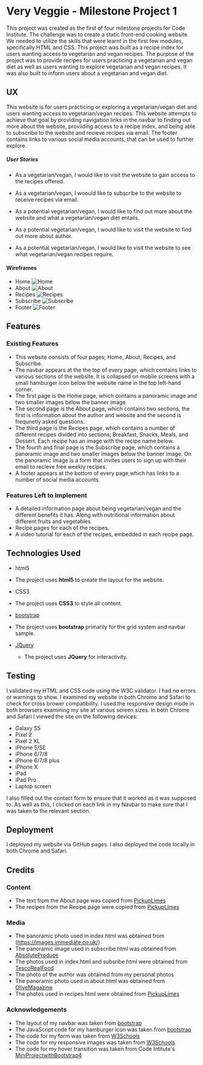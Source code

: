 # Very Veggie - Milestone Project 1 

This project was created as the first of four milestone projects for Code Institute. 
The challenge was to create a static front-end cooking website. We needed to utilize the skills that were learnt in the first few modules, 
specifically HTML and CSS. This project was built as a recipe index for users wanting access to vegetarian and vegan recipes. The purpose
of the project was to provide recipes for users practicing a vegetarian and vegan diet as well as users wanting to explore vegetarian and 
vegan recipes. It was also built to inform users about a vegetarian and vegan diet. 
 
## UX
 
This website is for users practicing or exploring a vegetarian/vegan diet and users wanting access to vegetarian/vegan recipes. This website 
attempts to achieve that goal by providing navigation links in the navbar to finding out more about the website, proviiding access to a recipe 
index, and being able to subscribe to the website and recieve recipes via email. The footer contains links to various social media accounts, that
can be used to further explore. 

##### User Stories

- As a vegetarian/vegan, I would like to visit the website to gain access to the recipes offered. 

- As a vegetarian/vegan, I woould like to subscribe to the website to receive recipes via email. 

- As a potential vegetarian/vegan, I would like to find out more about the website and what a vegetarian/vegan diet entails. 

- As a potential vegetarian/vegan, I would like to visit the website to find out more about author. 

- As a potential vegetarian/vegan, I would like to visit the website to see what vegetarian/vegan recipes require. 

#### Wireframes

- Home ![Home](homepage.jpg)
- About ![About](about.jpg)
- Recipes ![Recipes](recipes.jpg)
- Subscribe ![Subscribe](subscribe.jpg)
-  Footer ![Footer](footer.jpg)

## Features
 
### Existing Features

- This website consists of four pages; Home, About, Recipes, and Subscribe.  
- The navbar appears at the the top of every page, which contains links to various sections of the website. It is collapsed on mobile screens
  with a small hamburger icon below the website name in the top left-hand corner. 
- The first page is the Home page, which contains a panoramic image and two smaller images below the banner image.
- The second page is the About page, which contains two sections, the first is information about the author and website and the second is 
  frequnetly asked questions. 
- The third page is the Recipes page, which contains a number of different recipes divided into sections; Breakfast, Snacks, Meals, and Dessert.
  Each recipe has an image with the recipe name below.  
- The fourth and final page is the Subscribe page, which contains a panoramic image and two smaller images below the banner image. On the panoramic image
  is a form that invites users to sign up with their email to recieve free weekly recipes. 
- A footer appears at the bottom of every page,which has links to a number of social media accounts.

### Features Left to Implement

- A detailed information page about being vegetarian/vegan and the different benefits it has. Along with nutritional information about different 
  fruits and vegetables.
- Recipe pages for each of the recipes. 
- A video tutorial for each of the recipes, embedded in each recipe page. 

## Technologies Used

- html5
 - The project uses **html5** to create the layout for the website. 

- CSS3
 - The project uses **CSS3** to style all content. 

- [bootstrap](https://getbootstrap.com/)
 - The project uses **bootstrap** primarily for the grid system and navbar sample. 

- [JQuery](https://jquery.com)
    - The project uses **JQuery** for interactivity.

## Testing

I validated my HTML and CSS code using the W3C validator. I had no errors or warnings to show. I examined my website in both
Chrome and Safari to check for cross brower compatibility. I used the responsive design mode in both browsers examining my site at 
various screen sizes. In both Chrome and Safari I viewed the site on the following devices:

- Galaxy S5
- Pixel 2
- Pixel 2 XL
- iPhone 5/SE
- iPhone 6/7/8
- iPhone 6/7/8 plus
- iPhone X
- iPad
- iPad Pro
- Laptop screen

I also filled out the contact form to ensure that it worked as it was supposed to. 
As well as this, I clicked on each link in my Navbar to make sure that I was taken to the relevant section. 

## Deployment

I deployed my website via GitHub pages. I also deployed the code locally in both Chrome and Safari.

## Credits

### Content
- The text from the About page was copied from [PickupLimes](https://www.pickuplimes.com/)
- The recipes from the Recipe page were copied from [PickupLimes](https://www.pickuplimes.com/)

### Media
- The panoramic photo used in index.html was obtained from (https://images.immediate.co.uk/)
- The panoramic image used in subscribe.html was obtained from [AbsoluteProduce](https://www.absoluteproduce.com/what-we-do)
- The photos used in index.html and subsribe.html were obtained from [TescoRealFood](https://realfood.tesco.com/gallery/10-healthy-vegetarian-recipes.html)
- The photo of the author was obtained from my personal photos
- The panoramic photo used in about.html was obtained from [OliveMagazine](https://www.olivemagazine.com/recipes/vegan/healthy-vegan-recipes-under-350-calories/)
- The photos used in recipes.html were obtained from [PickupLimes](https://www.pickuplimes.com/)

### Acknowledgements
- The layout of my navbar was taken from [bootstrap](https://getbootstrap.com/)
- The JavaScript code for my hamburger icon was taken from [bootstrap](https://getbootstrap.com/)
- The code for my form was taken from [W3Schools](https://www.w3schools.com/howto/howto_css_signup_form.asp)
- The code for my responsive images was taken from [W3Schools](https://www.w3schools.com/howto/howto_css_image_responsive.asp)
- The code for my hover transition was taken from Code Intitute's [MiniProjectwithBootstrap4](https://github.com/Code-Institute-Solutions/resume-miniproject-bootstrap4/tree/master/)



